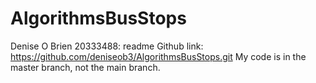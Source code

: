# AlgorithmsBusStops
Denise O Brien 20333488: readme
Github link: https://github.com/deniseob3/AlgorithmsBusStops.git 
My code is in the master branch, not the main branch.
